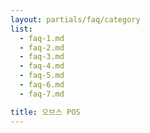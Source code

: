```yaml
---
layout: partials/faq/category
list:
  - faq-1.md
  - faq-2.md
  - faq-3.md
  - faq-4.md
  - faq-5.md
  - faq-6.md
  - faq-7.md

title: 오브스 POS
---
```

